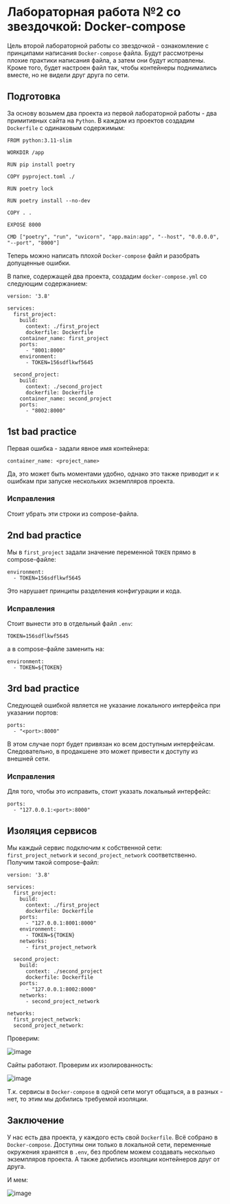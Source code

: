 # Лабораторная работа №2 со звездочкой: Docker-compose
Цель второй лабораторной работы со звездочкой - ознакомление с принципами написания `Docker-compose` файла. Будут 
рассмотрены плохие практики написания файла, а затем они будут исправлены. Кроме того, будет настроен файл так, чтобы 
контейнеры поднимались вместе, но не видели друг друга по сети.


## Подготовка
За основу возьмем два проекта из первой лабораторной работы - два примитивных сайта на `Python`. В каждом из проектов 
создадим `Dockerfile` с одинаковым содержимым: 

```
FROM python:3.11-slim

WORKDIR /app

RUN pip install poetry

COPY pyproject.toml ./

RUN poetry lock

RUN poetry install --no-dev

COPY . .

EXPOSE 8000

CMD ["poetry", "run", "uvicorn", "app.main:app", "--host", "0.0.0.0", "--port", "8000"]
```

Теперь можно написать плохой `Docker-compose` файл и разобрать допущенные ошибки.

В папке, содержащей два проекта, создадим `docker-compose.yml` со следующим содержанием:

```
version: '3.8'

services:
  first_project:
    build:
      context: ./first_project
      dockerfile: Dockerfile
    container_name: first_project
    ports:
      - "8001:8000"
    environment:
      - TOKEN=156sdflkwf5645

  second_project:
    build:
      context: ./second_project
      dockerfile: Dockerfile
    container_name: second_project
    ports:
      - "8002:8000"
```

## 1st bad practice
Первая ошибка - задали явное имя контейнера:
```
container_name: <project_name>
```
Да, это может быть моментами удобно, однако это также приводит и к ошибкам при 
запуске нескольких экземпляров проекта.
### Исправления
Стоит убрать эти строки из compose-файла.
## 2nd bad practice
Мы в `first_project` задали значение переменной `TOKEN` прямо в compose-файле: 
```
environment:
  - TOKEN=156sdflkwf5645
```
Это нарушает принципы разделения конфигурации и кода.
### Исправления
Стоит вынести это в отдельный файл `.env`:
```
TOKEN=156sdflkwf5645
```
а в compose-файле заменить на:
```
environment:
  - TOKEN=${TOKEN}
```
## 3rd bad practice

Следующей ошибкой является не указание локального интерфейса при указании портов:
```
ports:
  - "<port>:8000"
```
В этом случае порт будет привязан ко всем доступным интерфейсам. Следовательно, в продакшене это может привести к доступу
из внешней сети.
### Исправления
Для того, чтобы это исправить, стоит указать локальный интерфейс:
```
ports:
  - "127.0.0.1:<port>:8000"
```
## Изоляция сервисов
Мы каждый сервис подключим к собственной сети: `first_project_network` и `second_project_network` соответственно. Получим такой compose-файл:
```
version: '3.8'

services:
  first_project:
    build:
      context: ./first_project
      dockerfile: Dockerfile
    ports:
      - "127.0.0.1:8001:8000"
    environment:
      - TOKEN=${TOKEN}
    networks:
      - first_project_network

  second_project:
    build:
      context: ./second_project
      dockerfile: Dockerfile
    ports:
      - "127.0.0.1:8002:8000"
    networks:
      - second_project_network

networks:
  first_project_network:
  second_project_network:
```
Проверим:

![image](https://github.com/user-attachments/assets/545fd454-67b2-43e4-99bb-e559698a8139)

Сайты работают. Проверим их изолированность:

![image](https://github.com/user-attachments/assets/37404639-4f80-4b6a-b4bc-022395a46eaa)

Т.к. сервисы в `Docker-compose` в одной сети могут общаться, а в разных - нет, то этим мы добились требуемой изоляции.

## Заключение
У нас есть два проекта, у каждого есть свой `Dockerfile`. Всё собрано в `Docker-compose`. Доступны они только в локальной сети, переменные окружения хранятся в `.env`, без проблем можем создавать несколько экземпляров проекта. А также добились изоляции контейнеров друг от друга.

И мем:

![image](https://github.com/user-attachments/assets/6abe95e6-80e2-4be6-b7c7-27ca0d426ac4)
